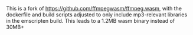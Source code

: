 This is a fork of https://github.com/ffmpegwasm/ffmpeg.wasm, with the dockerfile and build scripts adjusted to only include mp3-relevant libraries in the emscripten build. This leads to a 1.2MB wasm binary instead of 30MB+
